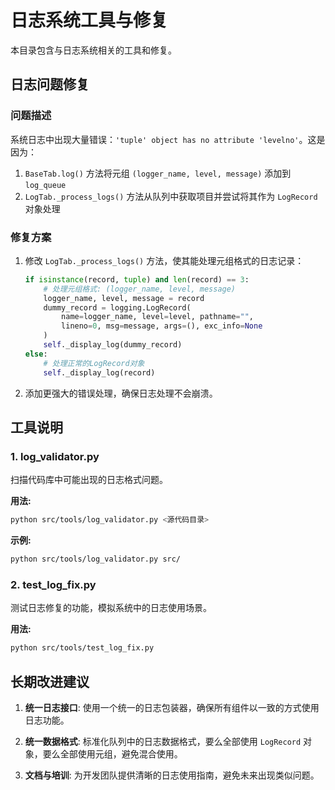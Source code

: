 # 日志系统工具与修复

本目录包含与日志系统相关的工具和修复。

## 日志问题修复

### 问题描述

系统日志中出现大量错误：`'tuple' object has no attribute 'levelno'`。这是因为：

1. `BaseTab.log()` 方法将元组 `(logger_name, level, message)` 添加到 `log_queue`
2. `LogTab._process_logs()` 方法从队列中获取项目并尝试将其作为 `LogRecord` 对象处理

### 修复方案

1. 修改 `LogTab._process_logs()` 方法，使其能处理元组格式的日志记录：
   ```python
   if isinstance(record, tuple) and len(record) == 3:
       # 处理元组格式: (logger_name, level, message)
       logger_name, level, message = record
       dummy_record = logging.LogRecord(
           name=logger_name, level=level, pathname="",
           lineno=0, msg=message, args=(), exc_info=None
       )
       self._display_log(dummy_record)
   else:
       # 处理正常的LogRecord对象
       self._display_log(record)
   ```

2. 添加更强大的错误处理，确保日志处理不会崩溃。

## 工具说明

### 1. log_validator.py

扫描代码库中可能出现的日志格式问题。

**用法:**
```bash
python src/tools/log_validator.py <源代码目录>
```

**示例:**
```bash
python src/tools/log_validator.py src/
```

### 2. test_log_fix.py

测试日志修复的功能，模拟系统中的日志使用场景。

**用法:**
```bash
python src/tools/test_log_fix.py
```

## 长期改进建议

1. **统一日志接口**: 使用一个统一的日志包装器，确保所有组件以一致的方式使用日志功能。

2. **统一数据格式**: 标准化队列中的日志数据格式，要么全部使用 `LogRecord` 对象，要么全部使用元组，避免混合使用。

3. **文档与培训**: 为开发团队提供清晰的日志使用指南，避免未来出现类似问题。 